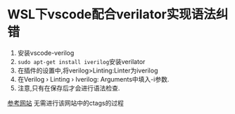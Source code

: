 # WSL下vscode配合verilator实现语法纠错

1. 安装vscode-verilog
2. `sudo apt-get install iverilog`安装verilator
3. 在插件的设置中,将verilog>Linting:Linter为iverilog
4. 在Verilog › Linting › Iverilog: Arguments中填入-i参数.
5. 注意,只有在保存后才会进行语法检查.

[参考网站](https://zhuanlan.zhihu.com/p/456446138)
无需进行该网站中的ctags的过程